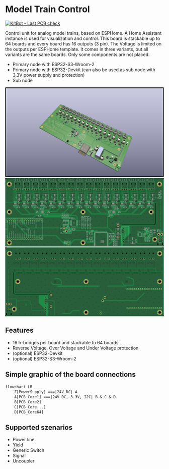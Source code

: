 # Model Train Control

[![KitBot - Last PCB check](./actions/workflows/fabrication_check.yaml/badge.svg?branch=main)](./actions/workflows/fabrication_check.yaml)

Control unit for analog model trains, based on ESPHome. A Home Assistant instance is used for visualization and control. This board is stackable up to 64 boards and every board has 16 outputs (3 pin). The Voltage is limited on the outputs per ESPHome template.
It comes in three variants, but all variants are the same boards. Only some components are not placed.

* Primary node with ESP32-S3-Wroom-2
* Primary node with ESP32-Devkit (can also be used as sub node with 3,3V power supply and protection)
* Sub node

![3D render of PCB](doc/assets/pcb-3d.png)
![PCB Top](doc/assets/pcb-top.jpg)
![PCB Bottom](doc/assets/pcb-bottom.jpg)

## Features

* 16 h-bridges per board and stackable to 64 boards
* Reverse Voltage, Over Voltage and Under Voltage protection
* (optional) ESP32-Devkit
* (optional) ESP32-S3-Wroom-2

## Simple graphic of the board connections

```mermaid
flowchart LR
    Z[PowerSupply] ===|24V DC| A
    A[PCB_Core1] ===|24V DC, 3.3V, I2C| B & C & D
    B[PCB_Core2]
    C[PCB_Core...]
    D[PCB_Core64]
```

## Supported szenarios

- Power line
- Yield
- Generic Switch
- Signal
- Uncoupler
